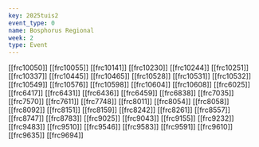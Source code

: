 ```yaml
---
key: 2025tuis2
event_type: 0
name: Bosphorus Regional
week: 2
type: Event
---
```

[[frc10050]]
[[frc10055]]
[[frc10141]]
[[frc10230]]
[[frc10244]]
[[frc10251]]
[[frc10337]]
[[frc10445]]
[[frc10465]]
[[frc10528]]
[[frc10531]]
[[frc10532]]
[[frc10549]]
[[frc10576]]
[[frc10598]]
[[frc10604]]
[[frc10608]]
[[frc6025]]
[[frc6417]]
[[frc6431]]
[[frc6436]]
[[frc6459]]
[[frc6838]]
[[frc7035]]
[[frc7570]]
[[frc7611]]
[[frc7748]]
[[frc8011]]
[[frc8054]]
[[frc8058]]
[[frc8092]]
[[frc8151]]
[[frc8159]]
[[frc8242]]
[[frc8261]]
[[frc8557]]
[[frc8747]]
[[frc8783]]
[[frc9025]]
[[frc9043]]
[[frc9155]]
[[frc9232]]
[[frc9483]]
[[frc9510]]
[[frc9546]]
[[frc9583]]
[[frc9591]]
[[frc9610]]
[[frc9635]]
[[frc9694]]
